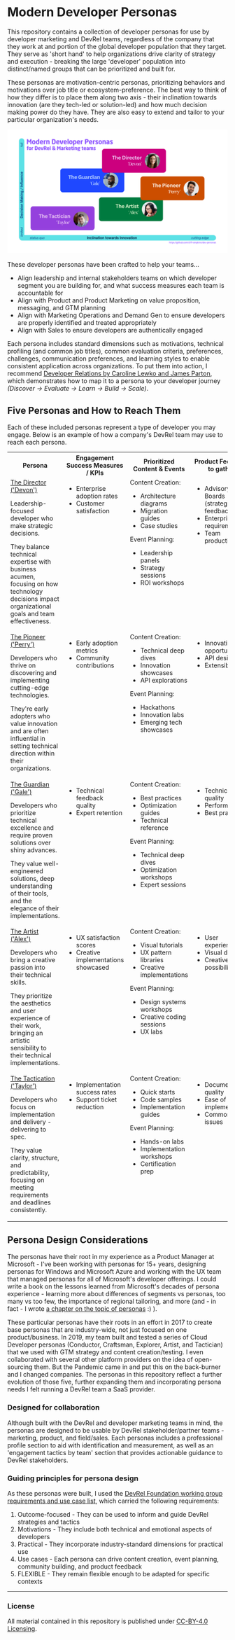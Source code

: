 # Modern Developer Personas
This repository contains a collection of developer personas for use by developer marketing and DevRel teams, regardless of the company that they work at and portion of the global developer population that they target. They serve as 'short hand' to help organizations drive clarity of strategy and execution - breaking the large 'developer' population into distinct/named groups that can be prioritized and built for.

These personas are motivation-centric personas, prioritizing behaviors and motivations over job title or ecosystem-preference. The best way to think of how they differ is to place them along two axis - their inclination towards innovation (are they tech-led or solution-led) and how much decision making power do they have. They are also easy to extend and tailor to your particular organization's needs.

<img src="images\dev-personas-overview.png">

These developer personas have been crafted to help your teams...

- Align leadership and internal stakeholders teams on which developer segment you are building for, and what success measures each team is accountable for
- Align with Product and Product Marketing on value proposition, messaging, and GTM planning
- Align with Marketing Operations and Demand Gen to ensure developers are properly identified and treated appropriately
- Align with Sales to ensure developers are authentically engaged

Each persona includes standard dimensions such as motivations, technical profiling (and common job titles), common evaluation criteria, preferences, challenges, communication preferences, and learning styles to enable consistent application across organizations. To put them into action, I recommend [Developer Relations by Caroline Lewko and James Parton](https://www.goodreads.com/book/show/58153391-developer-relations), which demonstrates how to map it to a persona to your developer journey *(Discover -> Evaluate -> Learn -> Build -> Scale)*.

## Five Personas and How to Reach Them
Each of these included personas represent a type of developer you may engage. Below is an example of how a company's DevRel team may use to reach each persona.
<table>
  <tr>
    <th>Persona</th>
    <th>Engagement Success Measures / KPIs</th>
    <th>Prioritized<br>Content & Events</th>
    <th>Product Feedback<br>to gather</th>
    <th>Effective Programs to Build Community</th>
  </tr>
  <tr valign=top>
    <td>
      <a href="Personas/Director.md">The Director ('Devon')</a><br>
      <p>Leadership-focused developer who make strategic decisions.<p>They balance technical expertise with business acumen, focusing on how technology decisions impact organizational goals and team effectiveness.</p>
    </td>
    <td><ul><li>Enterprise adoption rates <li>Customer satisfaction</ul></td>
    <td>
      Content Creation:<ul><li>Architecture diagrams <li> Migration guides <li> Case studies</ul>
      Event Planning:<ul><li>Leadership panels <li> Strategy sessions <li> ROI workshops</ul>
    </td>
    <td><ul><li>Advisory Boards (strategic feedback) <li> Enterprise requirements <li> Team productivity</ul>
    </td>
    <td><ul><li>Leadership networks <li> Decision-maker forums <li> Advisory boards</ul></td>
  <tr valign=top>
    <td valign=top>
      <a href="Personas/Pioneer.md">The Pioneer ('Perry')</a>
      <p>Developers who thrive on discovering and implementing cutting-edge technologies.<p>They're early adopters who value innovation and are often influential in setting technical direction within their organizations.</p>
    </td>
    <td><ul><li>Early adoption metrics <li> Community contributions</li></ul></td>
    <td>
      Content Creation:<ul><li>Technical deep dives <li> Innovation showcases <li> API explorations</li></ul>
      Event Planning:<ul><li>Hackathons <li> Innovation labs <li> Emerging tech showcases</li></ul>
    </td>
    <td><ul><li>Innovation opportunities <li> API design <li> Extensibility</li></ul></td>
    <td><ul><li>Innovation communities <li> Early adopter programs <li> Tech previews</li></ul></td>
  </tr>
  <tr valign=top>
    <td valign=top>
      <a href="Personas/Guardian.md">The Guardian ('Gale')</a>
      <p>Developers who prioritize technical excellence and require proven solutions over shiny advances.<p>They value well-engineered solutions, deep understanding of their tools, and the elegance of their implementations.</p>
    </td>
    <td><ul><li>Technical feedback quality <li> Expert retention</li></ul></td>
    <td>
      Content Creation:<ul><li>Best practices <li> Optimization guides <li> Technical reference</li></ul>
      Event Planning:<ul><li>Technical deep dives <li> Optimization workshops <li> Expert sessions</li></ul>
    </td>
    <td><ul><li>Technical quality <li> Performance <li> Best practices</li></ul></td>
    <td><ul><li>Expert exchanges <li> Technical forums <li> Contribution programs</li></ul></td>
  </tr>
  <tr valign=top>
    <td valign=top>
      <a href="Personas/Artist.md">The Artist ('Alex')</a>
      <p>Developers who bring a creative passion into their technical skills.<p>They prioritize the aesthetics and user experience of their work, bringing an artistic sensibility to their technical implementations.</p>
    </td>
    <td><ul><li>UX satisfaction scores <li> Creative implementations showcased</li></ul></td>
    <td>
      Content Creation:<ul><li>Visual tutorials <li> UX pattern libraries <li> Creative implementations</li></ul>
      Event Planning:<ul><li>Design systems workshops <li> Creative coding sessions <li> UX labs</li></ul>
    </td>
    <td><ul><li>User experience <li> Visual design <li> Creative possibilities</li></ul></td>
    <td><ul><li>Design system communities <li> Showcase platforms <li> Creative exchanges</li></ul></td>
  </tr>
  <tr valign=top>
    <td valign=top>
      <a href="Personas/Tactician.md">The Tactication ('Taylor')</a>
      <p>Developers who focus on implementation and delivery - delivering to spec.<p>They value clarity, structure, and predictability, focusing on meeting requirements and deadlines consistently.</p>
    </td>
    <td><ul><li>Implementation success rates <li> Support ticket reduction</li></ul></td>
    <td>
      Content Creation:<ul><li>Quick starts <li> Code samples <li> Implementation guides</li></ul>
      Event Planning:<ul><li>Hands-on labs <li> Implementation workshops <li> Certification prep</li></ul>
    </td>
    <td><ul><li>Documentation quality <li> Ease of implementation <li> Common issues</li></ul></td>
    <td><ul><li>Implementation forums <li> Help centers <li> Practice communities</li></ul></td>
  </tr>
</table>

## Persona Design Considerations

The personas have their root in my experience as a Product Manager at Microsoft - I've been working with personas for 15+ years, designing personas for Windows and Microsoft Azure and working with the UX team that managed personas for all of Microsoft's developer offerings. I could write a book on the lessons learned from Microsoft's decades of persona experience - learning more about differences of segments vs personas, too many vs too few, the importance of regional tailoring, and more (and - in fact - I wrote [a chapter on the topic of personas](https://www.goodreads.com/book/show/49385943-developer-marketing-and-relations)  :) ). 

These particular personas have their roots in an effort in 2017 to create base personas that are industry-wide, not just focused on one product/business. In 2019, my team built and tested a series of Cloud Developer personas (Conductor, Craftsman, Explorer, Artist, and Tactician) that we used with GTM strategy and content creation/testing. I even collaborated with several other platform providers on the idea of open-sourcing them. But the Pandemic came in and put this on the back-burner and I changed companies. The personas in this repository reflect a further evolution of those five, further expanding them and incorporating persona needs I felt running a DevRel team a SaaS provider.

### Designed for collaboration
Although built with the DevRel and developer marketing teams in mind, the personas are designed to be usable by DevRel stakeholder/partner teams - marketing, product, and field/sales. Each personas includes a professional profile section to aid with identification and measurement, as well as an 'engagement tactics by team' section that provides actionable guidance to DevRel stakeholders.

### Guiding principles for persona design

As these personas were built, I used the [DevRel Foundation working group requirements and use case list](https://github.com/DevRel-Foundation/wg-resource-aggregation/discussions/46), which carried the following requirements:
1. Outcome-focused - They can be used to inform and guide DevRel strategies and tactics
2. Motivations - They include both technical and emotional aspects of developers
3. Practical - They incorporate industry-standard dimensions for practical use
4. Use cases - Each persona can drive content creation, event planning, community building, and product feedback
5. FLEXIBLE - They remain flexible enough to be adapted for specific contexts

---
### License
All material contained in this repository is published under [CC-BY-4.0 Licensing](https://creativecommons.org/licenses/by/4.0/deed.en).
